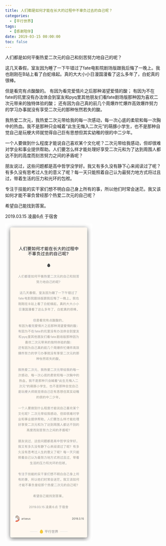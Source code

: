 ```yaml
---
title: 人们都是如何才能在长大的过程中不辜负过去的自己呢？
categories:
  - [平行世界]
tags:
  - [感谢陪伴]
date: 2019-03-15 00:00:00
toc: false
---
```


<div class="eva-cn">

人们都是如何平衡热爱二次元的自己和刻苦努力地自己的呢？

这几天春假，室友因为睡了一下午错过了fate电影院剧场版跟我后悔了一晚上。我也刚刚在B站上看了白蛇缘起。真的大大小小日漫国漫看了这么多年了，白蛇真的很棒。

但是看完有点酸酸的。
有因为看完爱情片之后那种渴望爱情的酸；
有因为不在fate的坑里没有办法体会到室友和pyq里其他朋友们看fate剧场版那种因为喜欢二次元带来的独特体验的酸；
还有因为自己真的前几个周爆炸忙爆炸高效爆炸努力的学习办事就没有享受二次元的那种怅然若失的酸。

我热爱二次元，我热爱二次元带给我的每一次感动，每一次心底的柔软和每一次胸中的热血。我不是那种只会喊着“此生无悔入二次元”的萌豚小学生，也不是那种自觉自己是玩梗大师就觉得自己巨有思想但其实幼稚的很的中二少年。

一个人要做到什么程度才能说自己喜欢某个文化呢？二次元带给我感动，但却很难对学业和事业提供帮助。人们要怎么样才能处理好享受二次元和为了达到周围人都达不到的高度而刻苦努力之间的矛盾呢？

朋友说过，这些问题都是高中哲学没学好。我又有多久没有静下心来阅读过了呢？有多久没有思考过人生的意义了呢？每一天只能照着自己认为最努力地方式将过且过，带着生活的压力和光环的包袱。

专注于技能的实干家们想不明白自己身上所有的事，所以他们时常会迷茫。我又该如何才能不辜负曾经那个热爱二次元的自己呢？

希望自己能找到答案。

<div class="eva-foot">

2019.03.15 凌晨6点 于宿舍

</div>

</div>

![](/images/renmenyaoru.jpg)
